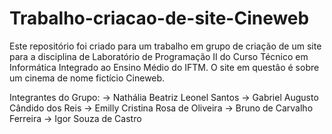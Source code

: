 # Trabalho-criacao-de-site-Cineweb
Este repositório foi criado para um trabalho em grupo de criação de um site para a disciplina de Laboratório de Programação II do Curso Técnico em Informática Integrado ao Ensino Médio do IFTM. O site em questão é sobre um cinema de nome fictício Cineweb. 

Integrantes do Grupo:
-> Nathália Beatriz Leonel Santos
-> Gabriel Augusto Cândido dos Reis
-> Emilly Cristina Rosa de Oliveira
-> Bruno de Carvalho Ferreira
-> Igor Souza de Castro
